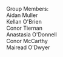 Group Members: <br />
Aidan Muller <br />
Kellan O'Brien <br />
Conor Tiernan <br />
Anastasia O'Donnell <br />
Conor McCarthy <br />
Mairead O'Dwyer <br />